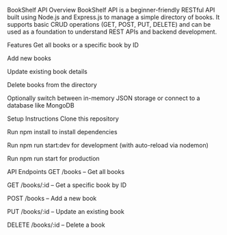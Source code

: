BookShelf API
Overview
BookShelf API is a beginner-friendly RESTful API built using Node.js and Express.js to manage a simple directory of books. It supports basic CRUD operations (GET, POST, PUT, DELETE) and can be used as a foundation to understand REST APIs and backend development.

Features
Get all books or a specific book by ID

Add new books

Update existing book details

Delete books from the directory

Optionally switch between in-memory JSON storage or connect to a database like MongoDB

Setup Instructions
Clone this repository

Run npm install to install dependencies

Run npm run start:dev for development (with auto-reload via nodemon)

Run npm run start for production

API Endpoints
GET /books – Get all books

GET /books/:id – Get a specific book by ID

POST /books – Add a new book

PUT /books/:id – Update an existing book

DELETE /books/:id – Delete a book

